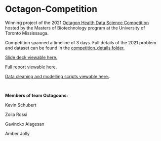 # Octagon-Competition

Winning project of the 2021 [Octagon Health Data Science Competition](https://www.utm.utoronto.ca/mbiotech/octagon-health-data-science-competition) hosted by the Masters of Biotechnology program at the University of Toronto Mississauga.

Competition spanned a timeline of 3 days.
Full details of the 2021 problem and dataset can be found in the [competition_details folder.](https://github.com/QueekCode/Octagoons/tree/main/Competition_Details)

[Slide deck viewable here.](https://github.com/QueekCode/Octagoons/blob/main/Octagon_Presentation.pdf)

[Full report viewable here.](https://github.com/QueekCode/Octagoons/blob/main/Final_Report.pdf)

[Data cleaning and modelling scripts viewable here.](https://github.com/QueekCode/Octagoons/blob/main/Octagoons.R).

<br>

**Members of team Octagoons:**

  Kevin Schubert
  
  Zoila Rossi
  
  Gavincko Alagesan
  
  Amber Jolly
